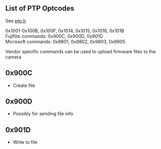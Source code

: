 ## List of PTP Optcodes
See [ptp.h](https://raw.githubusercontent.com/petabyt/sequoia-ptpy/master/ptp.h)

0x1001-0x100B, 0x100F, 0x1014, 0x1015, 0x1016, 0x101B  
Fujifilm commands: 0x900C, 0x900D, 0x901D  
Microsoft commands: 0x9801, 0x9802, 0x9803, 0x9805  

Vendor specific commands can be used to upload firmware files to the camera

## 0x900C
- Create file
## 0x900D
- Possibly for sending file info
## 0x901D
- Write to file
